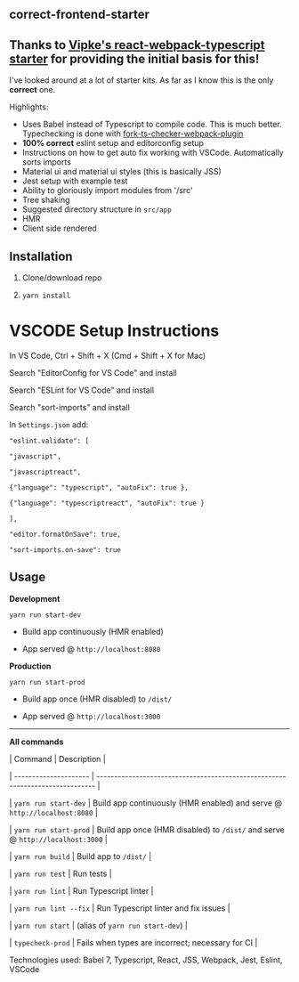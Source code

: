 ## correct-frontend-starter

## Thanks to [Vipke's react-webpack-typescript starter](https://github.com/vikpe/react-webpack-typescript-starter) for providing the initial basis for this!

I've looked around at a lot of starter kits. As far as I know this is the only **correct** one.

Highlights:

- Uses Babel instead of Typescript to compile code. This is much better. Typechecking is done with
  [fork-ts-checker-webpack-plugin](https://github.com/TypeStrong/fork-ts-checker-webpack-plugin#readme)
- **100% correct** eslint setup and editorconfig setup
- Instructions on how to get auto fix working with VSCode. Automatically sorts imports
- Material ui and material ui styles (this is basically JSS)
- Jest setup with example test
- Ability to gloriously import modules from '/src'
- Tree shaking
- Suggested directory structure in `src/app`
- HMR
- Client side rendered

## Installation

1. Clone/download repo

2. `yarn install`

# VSCODE Setup Instructions

In VS Code, Ctrl + Shift + X (Cmd + Shift + X for Mac)

Search "EditorConfig for VS Code" and install

Search "ESLint for VS Code" and install

Search "sort-imports" and install

In `Settings.json` add:

```
"eslint.validate": [

"javascript",

"javascriptreact",

{"language": "typescript", "autoFix": true },

{"language": "typescriptreact", "autoFix": true }

],

"editor.formatOnSave": true,

"sort-imports.on-save": true

```

## Usage

**Development**

`yarn run start-dev`

- Build app continuously (HMR enabled)

- App served @ `http://localhost:8080`

**Production**

`yarn run start-prod`

- Build app once (HMR disabled) to `/dist/`

- App served @ `http://localhost:3000`

---

**All commands**

| Command | Description |

| --------------------- | ----------------------------------------------------------------------------- |

| `yarn run start-dev` | Build app continuously (HMR enabled) and serve @ `http://localhost:8080` |

| `yarn run start-prod` | Build app once (HMR disabled) to `/dist/` and serve @ `http://localhost:3000` |

| `yarn run build` | Build app to `/dist/` |

| `yarn run test` | Run tests |

| `yarn run lint` | Run Typescript linter |

| `yarn run lint --fix` | Run Typescript linter and fix issues |

| `yarn run start` | (alias of `yarn run start-dev`) |

| `typecheck-prod` | Fails when types are incorrect; necessary for CI |

Technologies used:
Babel 7, Typescript, React, JSS, Webpack, Jest, Eslint, VSCode
